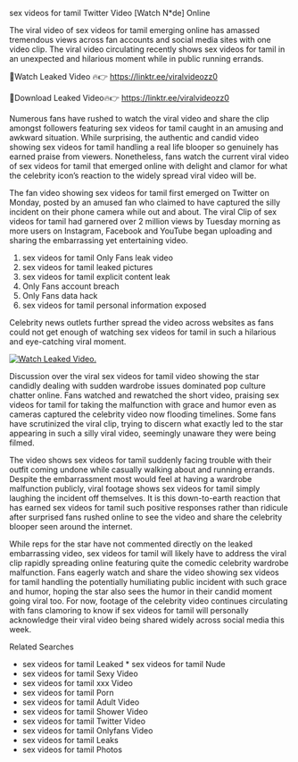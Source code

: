 ﻿sex videos for tamil Twitter Video [Watch N*de] Online

The viral video of ﻿sex videos for tamil emerging online has amassed tremendous views across fan accounts and social media sites with one video clip. The viral video circulating recently shows ﻿sex videos for tamil in an unexpected and hilarious moment while in public running errands. 

🔴Watch Leaked Video 🔥👉  https://linktr.ee/viralvideozz0 

🔴Download Leaked Video🔥👉  https://linktr.ee/viralvideozz0 

Numerous fans have rushed to watch the viral video and share the clip amongst followers featuring ﻿sex videos for tamil caught in an amusing and awkward situation. While surprising, the authentic and candid video showing ﻿sex videos for tamil handling a real life blooper so genuinely has earned praise from viewers. Nonetheless, fans watch the current viral video of ﻿sex videos for tamil that emerged online with delight and clamor for what the celebrity icon’s reaction to the widely spread viral video will be.

The fan video showing ﻿sex videos for tamil first emerged on Twitter on Monday, posted by an amused fan who claimed to have captured the silly incident on their phone camera while out and about. The viral Clip of ﻿sex videos for tamil had garnered over 2 million views by Tuesday morning as more users on Instagram, Facebook and YouTube began uploading and sharing the embarrassing yet entertaining video. 

1. ﻿sex videos for tamil Only Fans leak video
2. ﻿sex videos for tamil leaked pictures
3. ﻿sex videos for tamil explicit content leak
4. Only Fans account breach
5. Only Fans data hack
6. ﻿sex videos for tamil personal information exposed

Celebrity news outlets further spread the video across websites as fans could not get enough of watching ﻿sex videos for tamil in such a hilarious and eye-catching viral moment. 

[![Watch Leaked Video.](https://miro.medium.com/v2/resize:fit:828/format:webp/1*cilzJN44JGOrTw9NJCrNHA.gif "Watch Leaked Video")](https://linktr.ee/viralvideozz0)

Discussion over the viral ﻿sex videos for tamil video showing the star candidly dealing with sudden wardrobe issues dominated pop culture chatter online. Fans watched and rewatched the short video, praising ﻿sex videos for tamil for taking the malfunction with grace and humor even as cameras captured the celebrity video now flooding timelines. Some fans have scrutinized the viral clip, trying to discern what exactly led to the star appearing in such a silly viral video, seemingly unaware they were being filmed.

The video shows ﻿sex videos for tamil suddenly facing trouble with their outfit coming undone while casually walking about and running errands. Despite the embarrassment most would feel at having a wardrobe malfunction publicly, viral footage shows ﻿sex videos for tamil simply laughing the incident off themselves. It is this down-to-earth reaction that has earned ﻿sex videos for tamil such positive responses rather than ridicule after surprised fans rushed online to see the video and share the celebrity blooper seen around the internet.  

While reps for the star have not commented directly on the leaked embarrassing video, ﻿sex videos for tamil will likely have to address the viral clip rapidly spreading online featuring quite the comedic celebrity wardrobe malfunction. Fans eagerly watch and share the video showing ﻿sex videos for tamil handling the potentially humiliating public incident with such grace and humor, hoping the star also sees the humor in their candid moment going viral too. For now, footage of the celebrity video continues circulating with fans clamoring to know if ﻿sex videos for tamil will personally acknowledge their viral video being shared widely across social media this week.

Related Searches
* ﻿sex videos for tamil Leaked
﻿* sex videos for tamil Nude
* ﻿sex videos for tamil Sexy Video
* ﻿sex videos for tamil xxx Video
* ﻿sex videos for tamil Porn
* ﻿sex videos for tamil Adult Video
* ﻿sex videos for tamil Shower Video
* ﻿sex videos for tamil Twitter Video
* ﻿sex videos for tamil Onlyfans Video
* ﻿sex videos for tamil Leaks
* ﻿sex videos for tamil Photos